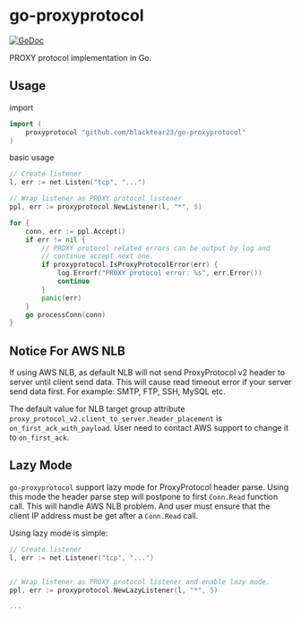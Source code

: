 # go-proxyprotocol

[![GoDoc](https://pkg.go.dev/badge/github.com/blacktear23/go-proxyprotocol?utm_source=godoc)](https://pkg.go.dev/github.com/blacktear23/go-proxyprotocol)

PROXY protocol implementation in Go.

## Usage

import

```go
import (
	proxyprotocol "github.com/blacktear23/go-proxyprotocol"
)
```

basic usage

```go
// Create listener
l, err := net.Listen("tcp", "...")

// Wrap listener as PROXY protocol listener
ppl, err := proxyprotocol.NewListener(l, "*", 5)

for {
    conn, err := ppl.Accept()
    if err != nil {
        // PROXY protocol related errors can be output by log and
        // continue accept next one.
        if proxyprotocol.IsProxyProtocolError(err) {
            log.Errorf("PROXY protocol error: %s", err.Error())
            continue
        }
        panic(err)
    }
    go processConn(conn)
}
```

## Notice For AWS NLB

If using AWS NLB, as default NLB will not send ProxyProtocol v2 header to server until client send data. This will cause read timeout error if your server send data first. For example: SMTP, FTP, SSH, MySQL etc.

The default value for NLB target group attribute `proxy_protocol_v2.client_to_server.header_placement` is `on_first_ack_with_payload`. User need to contact AWS support to change it to `on_first_ack`.

## Lazy Mode

`go-proxyprotocol` support lazy mode for ProxyProtocol header parse. Using this mode the header parse step will postpone to first `Conn.Read` function call. This will handle AWS NLB problem. And user must ensure that the client IP address must be get after a `Conn.Read` call.

Using lazy mode is simple:

```go
// Create listener
l, err := net.Listener("tcp", "...")


// Wrap listener as PROXY protocol listener and enable lazy mode.
ppl, err := proxyprotocol.NewLazyListener(l, "*", 5)

...
```
